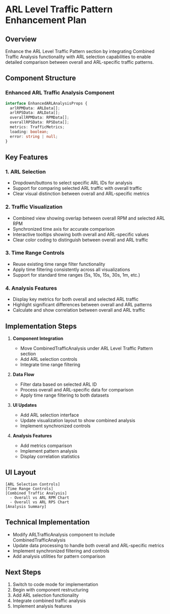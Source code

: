 # ARL Level Traffic Pattern Enhancement Plan

## Overview
Enhance the ARL Level Traffic Pattern section by integrating Combined Traffic Analysis functionality with ARL selection capabilities to enable detailed comparison between overall and ARL-specific traffic patterns.

## Component Structure

### Enhanced ARL Traffic Analysis Component
```typescript
interface EnhancedARLAnalysisProps {
  arlRPMData: ARLData[];
  arlRPSData: ARLData[];
  overallRPMData: RPMData[];
  overallRPSData: RPSData[];
  metrics: TrafficMetrics;
  loading: boolean;
  error: string | null;
}
```

## Key Features

### 1. ARL Selection
- Dropdown/buttons to select specific ARL IDs for analysis
- Support for comparing selected ARL traffic with overall traffic
- Clear visual distinction between overall and ARL-specific metrics

### 2. Traffic Visualization
- Combined view showing overlap between overall RPM and selected ARL RPM
- Synchronized time axis for accurate comparison
- Interactive tooltips showing both overall and ARL-specific values
- Clear color coding to distinguish between overall and ARL traffic

### 3. Time Range Controls
- Reuse existing time range filter functionality
- Apply time filtering consistently across all visualizations
- Support for standard time ranges (5s, 10s, 15s, 30s, 1m, etc.)

### 4. Analysis Features
- Display key metrics for both overall and selected ARL traffic
- Highlight significant differences between overall and ARL patterns
- Calculate and show correlation between overall and ARL traffic

## Implementation Steps

1. **Component Integration**
   - Move CombinedTrafficAnalysis under ARL Level Traffic Pattern section
   - Add ARL selection controls
   - Integrate time range filtering

2. **Data Flow**
   - Filter data based on selected ARL ID
   - Process overall and ARL-specific data for comparison
   - Apply time range filtering to both datasets

3. **UI Updates**
   - Add ARL selection interface
   - Update visualization layout to show combined analysis
   - Implement synchronized controls

4. **Analysis Features**
   - Add metrics comparison
   - Implement pattern analysis
   - Display correlation statistics

## UI Layout
```
[ARL Selection Controls]
[Time Range Controls]
[Combined Traffic Analysis]
  - Overall vs ARL RPM Chart
  - Overall vs ARL RPS Chart
[Analysis Summary]
```

## Technical Implementation
- Modify ARLTrafficAnalysis component to include CombinedTrafficAnalysis
- Update data processing to handle both overall and ARL-specific metrics
- Implement synchronized filtering and controls
- Add analysis utilities for pattern comparison

## Next Steps
1. Switch to code mode for implementation
2. Begin with component restructuring
3. Add ARL selection functionality
4. Integrate combined traffic analysis
5. Implement analysis features